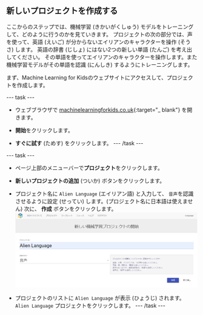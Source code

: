## 新しいプロジェクトを作成する
ここからのステップでは、機械学習 (きかいがくしゅう) モデルをトレーニングして、どのように行うのかを見ていきます。 プロジェクトの次の部分では、声を使って、英語 (えいご) が分からないエイリアンのキャラクターを操作 (そうさ) します。 英語の辞書 (じしょ) にはない2つの新しい単語 (たんご) を考え出してください。 その単語を使ってエイリアンのキャラクターを操作します。また機械学習モデルがその単語を認識 (にんしき) するようにトレーニングします。

まず、Machine Learning for Kidsのウェブサイトにアクセスして、プロジェクトを作成します。

--- task ---
+ ウェブブラウザで [machinelearningforkids.co.uk](https://machinelearningforkids.co.uk/){:target="_ blank"} を開きます。

+ **開始**をクリックします。

+ **すぐに試す** (ためす) をクリックします。 --- /task ---

--- task ---
+ ページ上部のメニューバーで**プロジェクト**をクリックします。

+ **新しいプロジェクトの追加** (ついか) ボタンをクリックします。

+ プロジェクト名に `Alien Language` (エイリアン語) と入力して、 `音声`を認識させるように設定 (せってい) します。(プロジェクト名に日本語は使えません) 次に、 **作成** ボタンをクリックします。 ![プロジェクトを作成する](images/create.png)

+ プロジェクトのリストに `Alien Language` が表示 (ひょうじ) されます。 `Alien Language` プロジェクトをクリックします。 --- /task ---
